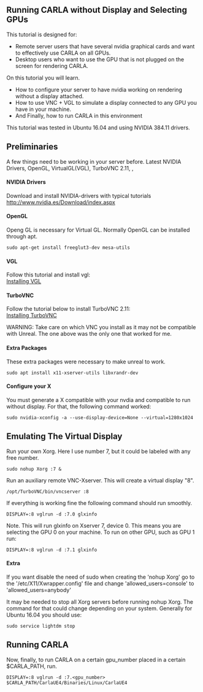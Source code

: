 Running CARLA without Display and Selecting GPUs 
------


This tutorial is designed for: 
- Remote server users that have several nvidia  graphical cards and want to effectively use CARLA on all GPUs.
- Desktop users who want to use the GPU that is not plugged on the screen for rendering CARLA.


On this tutorial you will learn.
- How to configure your server to have nvidia working on rendering without a display attached.
-  How to use VNC + VGL to simulate a display connected to any GPU you have in your machine.
- And Finally, how to run CARLA in this environment

This tutorial was tested in Ubuntu 16.04 and using NVIDIA 384.11 drivers.
## Preliminaries 

A few things need to be working in your server before.
 Latest NVIDIA Drivers, OpenGL,  VirtualGL(VGL), TurboVNC 2.11, ,
#### NVIDIA Drivers
Download and install NVIDIA-drivers with typical tutorials
http://www.nvidia.es/Download/index.aspx
#### OpenGL
Openg GL is necessary for Virtual GL. Normally OpenGL
can be installed through apt.

    sudo apt-get install freeglut3-dev mesa-utils
####  VGL
Follow this tutorial and install vgl: <br>
[Installing VGL](https://virtualgl.org/vgldoc/2_2_1/#hd004001)

#### TurboVNC
Follow the tutorial below to install TurboVNC 2.11:<br>
[Installing TurboVNC](https://cdn.rawgit.com/TurboVNC/turbovnc/2.1.1/doc/index.html#hd005001)

WARNING: Take care on which VNC you install as it may not be compatible with Unreal. The one above was the only one that worked for me. 
#### Extra Packages
These extra packages were necessary to make unreal to work.

    sudo apt install x11-xserver-utils libxrandr-dev




#### Configure your X

You must generate a X compatible with your nvdia and compatible to run without display. For that, the following command worked:

    sudo nvidia-xconfig -a --use-display-device=None --virtual=1280x1024



## Emulating The Virtual Display


Run your own Xorg. Here I use number 7, but it could be labeled with any free number.

    sudo nohup Xorg :7 &

Run an auxiliary remote VNC-Xserver. This will create a
virtual display  "8".

    /opt/TurboVNC/bin/vncserver :8

If everything is working fine the following command
should run smoothly.

    DISPLAY=:8 vglrun -d :7.0 glxinfo
Note. This will run glxinfo on Xserver 7, device 0. This means you are selecting the GPU 0 on your machine. To run on other GPU, such as GPU 1 run:

    DISPLAY=:8 vglrun -d :7.1 glxinfo

#### Extra

If you want disable the need of sudo when creating the  'nohup Xorg'
go to the '/etc/X11/Xwrapper.config'  file and change 'allowed_users=console' to 'allowed_users=anybody'

It may be needed to stop all Xorg servers before running nohup Xorg.
The command for that could change depending on your system. Generally for Ubuntu 16.04
you should use:

    sudo service lightdm stop


## Running CARLA 

Now, finally, to run CARLA on a certain gpu_number placed in a certain $CARLA_PATH, run.

    DISPLAY=:8 vglrun -d :7.<gpu_number> $CARLA_PATH/CarlaUE4/Binaries/Linux/CarlaUE4 
